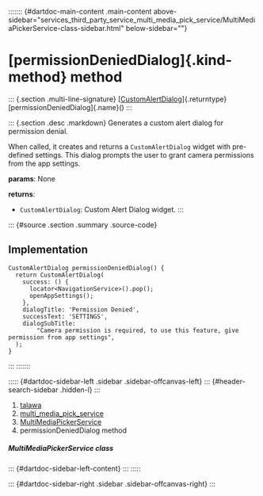 ::::::: {#dartdoc-main-content .main-content above-sidebar="services_third_party_service_multi_media_pick_service/MultiMediaPickerService-class-sidebar.html" below-sidebar=""}
<div>

# [permissionDeniedDialog]{.kind-method} method

</div>

::: {.section .multi-line-signature}
[[CustomAlertDialog](../../widgets_custom_alert_dialog/CustomAlertDialog-class.html)]{.returntype}
[permissionDeniedDialog]{.name}()
:::

::: {.section .desc .markdown}
Generates a custom alert dialog for permission denial.

When called, it creates and returns a `CustomAlertDialog` widget with
pre-defined settings. This dialog prompts the user to grant camera
permissions from the app settings.

**params**: None

**returns**:

-   `CustomAlertDialog`: Custom Alert Dialog widget.
:::

::: {#source .section .summary .source-code}
## Implementation

``` language-dart
CustomAlertDialog permissionDeniedDialog() {
  return CustomAlertDialog(
    success: () {
      locator<NavigationService>().pop();
      openAppSettings();
    },
    dialogTitle: 'Permission Denied',
    successText: 'SETTINGS',
    dialogSubTitle:
        "Camera permission is required, to use this feature, give permission from app settings",
  );
}
```
:::
:::::::

::::: {#dartdoc-sidebar-left .sidebar .sidebar-offcanvas-left}
::: {#header-search-sidebar .hidden-l}
:::

1.  [talawa](../../index.html)
2.  [multi_media_pick_service](../../services_third_party_service_multi_media_pick_service/)
3.  [MultiMediaPickerService](../../services_third_party_service_multi_media_pick_service/MultiMediaPickerService-class.html)
4.  permissionDeniedDialog method

##### MultiMediaPickerService class

::: {#dartdoc-sidebar-left-content}
:::
:::::

::: {#dartdoc-sidebar-right .sidebar .sidebar-offcanvas-right}
:::
